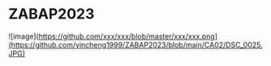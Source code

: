 # ZABAP2023
![image](https://github.com/xxx/xxx/blob/master/xxx/xxx.png](https://github.com/yincheng1999/ZABAP2023/blob/main/CA02/DSC_0025.JPG)


